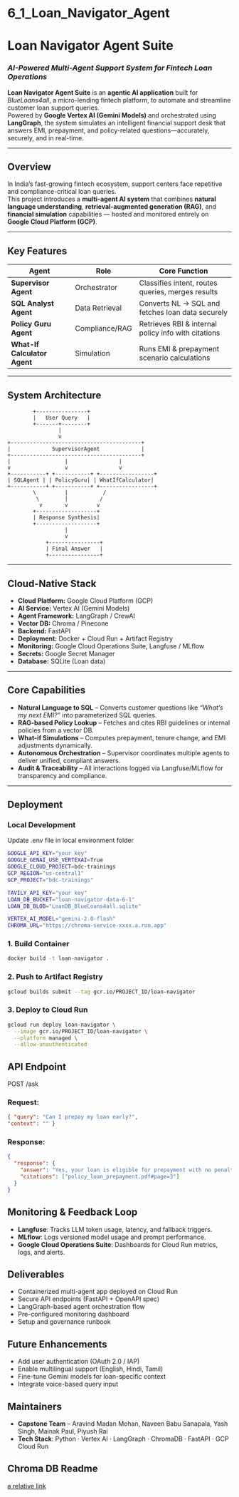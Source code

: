 # 6_1_Loan_Navigator_Agent

# Loan Navigator Agent Suite  
### *AI-Powered Multi-Agent Support System for Fintech Loan Operations*

**Loan Navigator Agent Suite** is an **agentic AI application** built for *BlueLoans4all*, a micro-lending fintech platform, to automate and streamline customer loan support queries.  
Powered by **Google Vertex AI (Gemini Models)** and orchestrated using **LangGraph**, the system simulates an intelligent financial support desk that answers EMI, prepayment, and policy-related questions—accurately, securely, and in real-time.

---
## Overview

In India’s fast-growing fintech ecosystem, support centers face repetitive and compliance-critical loan queries.  
This project introduces a **multi-agent AI system** that combines **natural language understanding**, **retrieval-augmented generation (RAG)**, and **financial simulation** capabilities — hosted and monitored entirely on **Google Cloud Platform (GCP)**.

---

## Key Features

| Agent | Role | Core Function |
|--------|------|----------------|
|**Supervisor Agent** | Orchestrator | Classifies intent, routes queries, merges results |
|**SQL Analyst Agent** | Data Retrieval | Converts NL → SQL and fetches loan data securely |
|**Policy Guru Agent** | Compliance/RAG | Retrieves RBI & internal policy info with citations |
|**What-If Calculator Agent** | Simulation | Runs EMI & prepayment scenario calculations |

---

## System Architecture

            +----------------+
            |   User Query   |
            +-------+--------+
                    |
                    v
    +-----------------------------------------+
    |             SupervisorAgent             |
    +-----------------------------------------+
    |                 |                |
    v                 v                v
    +-----------+ +-----------+ +-----------------+
    | SQLAgent | | PolicyGuru| | WhatIfCalculator|
    +-----------+ +-----------+ +-----------------+
            \         |           /
             \        |          /
              v       v         v
            +-------------------+
            | Response Synthesis|
            +-------------------+
                      |
                      v
                +----------------+
                | Final Answer   |
                +----------------+

---

## Cloud-Native Stack

- **Cloud Platform:** Google Cloud Platform (GCP)  
- **AI Service:** Vertex AI (Gemini Models)  
- **Agent Framework:** LangGraph / CrewAI  
- **Vector DB:** Chroma / Pinecone  
- **Backend:** FastAPI  
- **Deployment:** Docker + Cloud Run + Artifact Registry  
- **Monitoring:** Google Cloud Operations Suite, Langfuse / MLflow  
- **Secrets:** Google Secret Manager  
- **Database:** SQLite (Loan data)

---

## Core Capabilities

- **Natural Language to SQL** – Converts customer questions like *“What’s my next EMI?”* into parameterized SQL queries.
- **RAG-based Policy Lookup** – Fetches and cites RBI guidelines or internal policies from a vector DB.
- **What-if Simulations** – Computes prepayment, tenure change, and EMI adjustments dynamically.
- **Autonomous Orchestration** – Supervisor coordinates multiple agents to deliver unified, compliant answers.
- **Audit & Traceability** – All interactions logged via Langfuse/MLflow for transparency and compliance.

---

## Deployment

### Local Development

Update .env file in local environment folder

```bash
GOOGLE_API_KEY="your key"
GOOGLE_GENAI_USE_VERTEXAI=True
GOOGLE_CLOUD_PROJECT=bdc-trainings
GCP_REGION="us-central1"
GCP_PROJECT="bdc-trainings"

TAVILY_API_KEY="your key"
LOAN_DB_BUCKET="loan-navigator-data-6-1"
LOAN_DB_BLOB="LoanDB_BlueLoans4all.sqlite"

VERTEX_AI_MODEL="gemini-2.0-flash"
CHROMA_URL="https://chroma-service-xxxx.a.run.app"
```

### 1. Build Container

```bash
docker build -t loan-navigator .
```

### 2. Push to Artifact Registry

``` bash
gcloud builds submit --tag gcr.io/PROJECT_ID/loan-navigator
```

### 3. Deploy to Cloud Run

``` bash
gcloud run deploy loan-navigator \
  --image gcr.io/PROJECT_ID/loan-navigator \
  --platform managed \
  --allow-unauthenticated
```

## API Endpoint

POST /ask

### Request:

``` json
{ "query": "Can I prepay my loan early?",
"context": "" }
```

### Response:

``` json
{
  "response": {
    "answer": "Yes, your loan is eligible for prepayment with no penalties as per policy 4.3.1.",
    "citations": ["policy_loan_prepayment.pdf#page=3"]
  }
}
```

## Monitoring & Feedback Loop

- **Langfuse**: Tracks LLM token usage, latency, and fallback triggers.
- **MLflow**: Logs versioned model usage and prompt performance.
- **Google Cloud Operations Suite**: Dashboards for Cloud Run metrics, logs, and alerts.

## Deliverables

- Containerized multi-agent app deployed on Cloud Run
- Secure API endpoints (FastAPI + OpenAPI spec)
- LangGraph-based agent orchestration flow
- Pre-configured monitoring dashboard
- Setup and governance runbook

## Future Enhancements

- Add user authentication (OAuth 2.0 / IAP)
- Enable multilingual support (English, Hindi, Tamil)
- Fine-tune Gemini models for loan-specific context
- Integrate voice-based query input

## Maintainers

- **Capstone Team** – Aravind Madan Mohan, Naveen Babu Sanapala, Yash Singh, Mainak Paul, Piyush Rai
- **Tech Stack**: Python · Vertex AI · LangGraph · ChromaDB · FastAPI · GCP Cloud Run

## Chroma DB Readme

[a relative link](chroma_service/README.md)
